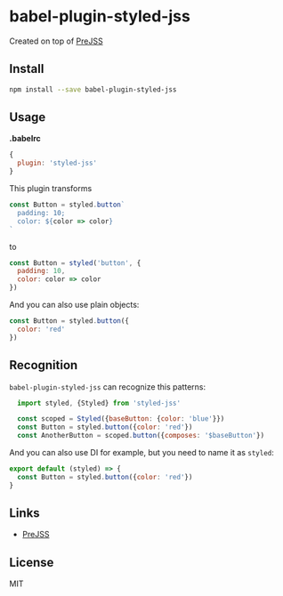 # babel-plugin-styled-jss

Created on top of [PreJSS](https://github.com/axept/prejss)

## Install

```sh
npm install --save babel-plugin-styled-jss
```

## Usage

**.babelrc**
```js
{
  plugin: 'styled-jss'
}
```

This plugin transforms
```js
const Button = styled.button`
  padding: 10;
  color: ${color => color}
`
```
to
```js
const Button = styled('button', {
  padding: 10,
  color: color => color
})
```

And you can also use plain objects:
```js
const Button = styled.button({
  color: 'red'
})
```

## Recognition

`babel-plugin-styled-jss` can recognize this patterns:

```js
  import styled, {Styled} from 'styled-jss'

  const scoped = Styled({baseButton: {color: 'blue'}})
  const Button = styled.button({color: 'red'})
  const AnotherButton = scoped.button({composes: '$baseButton'})
```

And you can also use DI for example, but you need to name it as `styled`:

```js
export default (styled) => {
  const Button = styled.button({color: 'red'})
}
```

## Links
- [PreJSS](https://github.com/axept/prejss)

## License
MIT
